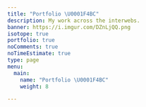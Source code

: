 ```yaml
---
title: "Portfolio \U0001F4BC️"
description: My work across the interwebs.
banner: https://i.imgur.com/DZnLjQQ.png
isotope: true
portfolio: true
noComments: true
noTimeEstimate: true
type: page
menu:
  main:
    name: "Portfolio \U0001F4BC"
    weight: 8

---
```

